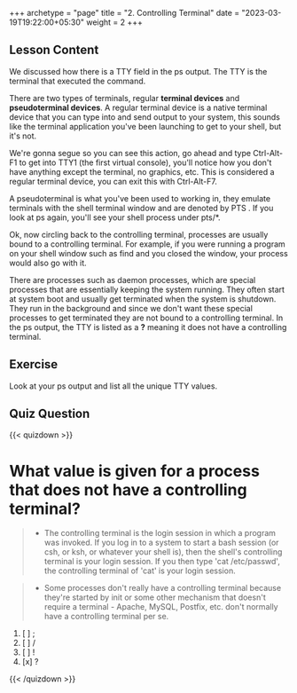 +++
archetype = "page"
title = "2. Controlling Terminal"
date = "2023-03-19T19:22:00+05:30"
weight = 2
+++

## Lesson Content

We discussed how there is a TTY field in the ps output. The TTY is the terminal that executed the command.

There are two types of terminals, regular  **terminal devices** and  **pseudoterminal devices**. A regular terminal device is a native terminal device that you can type into and send output to your system, this sounds like the terminal application you've been launching to get to your shell, but it's not. 

We're gonna segue so you can see this action, go ahead and type Ctrl-Alt-F1 to get into TTY1 (the first virtual console), you'll notice how you don't have anything except the terminal, no graphics, etc. This is considered a regular terminal device, you can exit this with Ctrl-Alt-F7. 

A pseudoterminal is what you've been used to working in, they emulate terminals with the shell terminal window and are denoted by PTS . If you look at ps again, you'll see your shell process under pts/*.

Ok, now circling back to the controlling terminal, processes are usually bound to a controlling terminal. For example, if you were running a program on your shell window such as find and you closed the window, your process would also go with it. 

There are processes such as daemon processes, which are special processes that are essentially keeping the system running. They often start at system boot and usually get terminated when the system is shutdown. They run in the background and since we don't want these special processes to get terminated they are not bound to a controlling terminal. In the ps output, the TTY is listed as a  **?** meaning it does not have a controlling terminal.

## Exercise

Look at your ps output and list all the unique TTY values.

## Quiz Question

{{< quizdown >}}

# What value is given for a process that does not have a controlling terminal?

> - The controlling terminal is the login session in which a program was invoked. If you log in to a system to start a bash session (or csh, or ksh, or whatever your shell is), then the shell's controlling terminal is your login session. If you then type 'cat /etc/passwd', the controlling terminal of 'cat' is your login session.

> - Some processes don't really have a controlling terminal because they're started by init or some other mechanism that doesn't require a terminal - Apache, MySQL, Postfix, etc. don't normally have a controlling terminal per se.

1. [ ] ;
2. [ ] /
3. [ ] !
4. [x] ?

{{< /quizdown >}}
